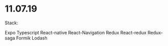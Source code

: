 # 11.07.19

Stack:

Expo
Typescript
React-native
React-Navigation
Redux
React-redux
Redux-saga
Formik
Lodash
